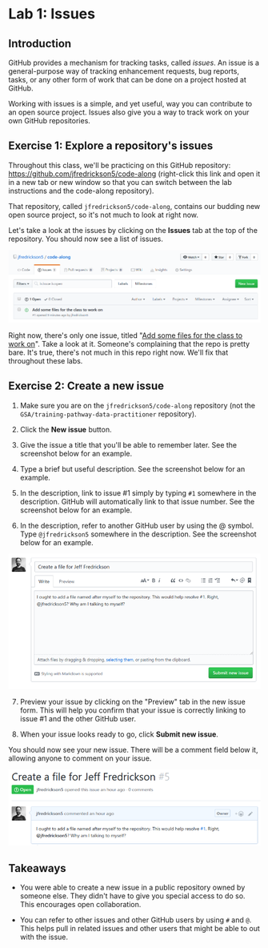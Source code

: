 # Lab 1: Issues

## Introduction

GitHub provides a mechanism for tracking tasks, called *issues*. An issue is a general-purpose way of tracking enhancement requests, bug reports, tasks, or any other form of work that can be done on a project hosted at GitHub.

Working with issues is a simple, and yet useful, way you can contribute to an open source project. Issues also give you a way to track work on your own GitHub repositories.

## Exercise 1: Explore a repository's issues

Throughout this class, we'll be practicing on this GitHub repository: https://github.com/jfredrickson5/code-along (right-click this link and open it in a new tab or new window so that you can switch between the lab instructions and the code-along repository).

That repository, called `jfredrickson5/code-along`, contains our budding new open source project, so it's not much to look at right now.

Let's take a look at the issues by clicking on the **Issues** tab at the top of the repository. You should now see a list of issues.

![screenshot of issues in the jfredrickson5/code-along GitHub repository](assets/lab1_issues_list.png)

Right now, there's only one issue, titled "[Add some files for the class to work on](https://github.com/jfredrickson5/code-along/issues/1)". Take a look at it. Someone's complaining that the repo is pretty bare. It's true, there's not much in this repo right now. We'll fix that throughout these labs.

## Exercise 2: Create a new issue

1. Make sure you are on the `jfredrickson5/code-along` repository (not the `GSA/training-pathway-data-practitioner` repository).

2. Click the **New issue** button.

3. Give the issue a title that you'll be able to remember later. See the screenshot below for an example.

4. Type a brief but useful description. See the screenshot below for an example.

5. In the description, link to issue #1 simply by typing `#1` somewhere in the description. GitHub will automatically link to that issue number. See the screenshot below for an example.

6. In the description, refer to another GitHub user by using the @ symbol. Type `@jfredrickson5` somewhere in the description. See the screenshot below for an example.

![screenshot of creating a new GitHub issue](assets/lab1_new_issue.png)

7. Preview your issue by clicking on the "Preview" tab in the new issue form. This will help you confirm that your issue is correctly linking to issue #1 and the other GitHub user.

8. When your issue looks ready to go, click **Submit new issue**.

You should now see your new issue. There will be a comment field below it, allowing anyone to comment on your issue.

![screenshot of a new GitHub issue](assets/lab1_issue.png)

## Takeaways

* You were able to create a new issue in a public repository owned by someone else. They didn't have to give you special access to do so. This encourages open collaboration.

* You can refer to other issues and other GitHub users by using `#` and `@`. This helps pull in related issues and other users that might be able to out with the issue.
